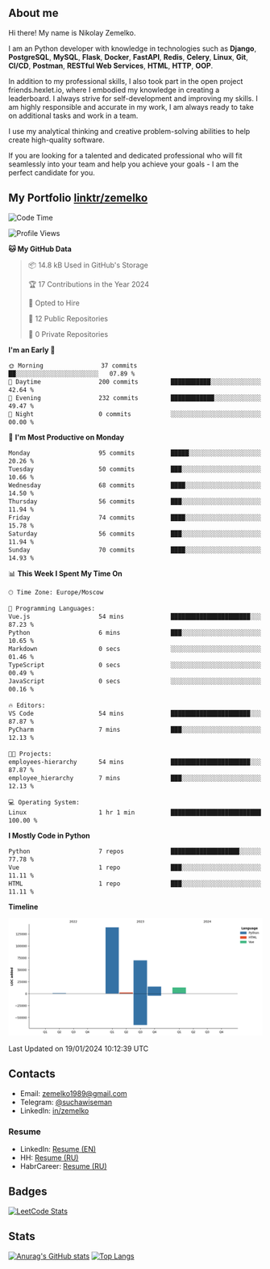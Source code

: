 ## About me
Hi there! My name is Nikolay Zemelko. 

I am an Python developer with knowledge in technologies such as **Django**, **PostgreSQL**, **MySQL**, **Flask**, **Docker**, **FastAPI**, **Redis**, **Celery**, **Linux**, **Git**, **CI/CD**, **Postman**, **RESTful Web Services**, **HTML**, **HTTP**, **OOP**.

In addition to my professional skills, I also took part in the open project friends.hexlet.io, where I embodied my knowledge in creating a leaderboard.
I always strive for self-development and improving my skills. I am highly responsible and accurate in my work, I am always ready to take on additional tasks and work in a team.

I use my analytical thinking and creative problem-solving abilities to help create high-quality software.

If you are looking for a talented and dedicated professional who will fit seamlessly into your team and help you achieve your goals - I am the perfect candidate for you.

## My Portfolio [linktr/zemelko](https://linktr.ee/zemelko)


<!--START_SECTION:waka-->
![Code Time](http://img.shields.io/badge/Code%20Time-71%20hrs%201%20min-blue)

![Profile Views](http://img.shields.io/badge/Profile%20Views-5-blue)

**🐱 My GitHub Data** 

> 📦 14.8 kB Used in GitHub's Storage 
 > 
> 🏆 17 Contributions in the Year 2024
 > 
> 💼 Opted to Hire
 > 
> 📜 12 Public Repositories 
 > 
> 🔑 0 Private Repositories 
 > 
**I'm an Early 🐤** 

```text
🌞 Morning                37 commits          ██░░░░░░░░░░░░░░░░░░░░░░░   07.89 % 
🌆 Daytime                200 commits         ███████████░░░░░░░░░░░░░░   42.64 % 
🌃 Evening                232 commits         ████████████░░░░░░░░░░░░░   49.47 % 
🌙 Night                  0 commits           ░░░░░░░░░░░░░░░░░░░░░░░░░   00.00 % 
```
📅 **I'm Most Productive on Monday** 

```text
Monday                   95 commits          █████░░░░░░░░░░░░░░░░░░░░   20.26 % 
Tuesday                  50 commits          ███░░░░░░░░░░░░░░░░░░░░░░   10.66 % 
Wednesday                68 commits          ████░░░░░░░░░░░░░░░░░░░░░   14.50 % 
Thursday                 56 commits          ███░░░░░░░░░░░░░░░░░░░░░░   11.94 % 
Friday                   74 commits          ████░░░░░░░░░░░░░░░░░░░░░   15.78 % 
Saturday                 56 commits          ███░░░░░░░░░░░░░░░░░░░░░░   11.94 % 
Sunday                   70 commits          ████░░░░░░░░░░░░░░░░░░░░░   14.93 % 
```


📊 **This Week I Spent My Time On** 

```text
🕑︎ Time Zone: Europe/Moscow

💬 Programming Languages: 
Vue.js                   54 mins             ██████████████████████░░░   87.23 % 
Python                   6 mins              ███░░░░░░░░░░░░░░░░░░░░░░   10.65 % 
Markdown                 0 secs              ░░░░░░░░░░░░░░░░░░░░░░░░░   01.46 % 
TypeScript               0 secs              ░░░░░░░░░░░░░░░░░░░░░░░░░   00.49 % 
JavaScript               0 secs              ░░░░░░░░░░░░░░░░░░░░░░░░░   00.16 % 

🔥 Editors: 
VS Code                  54 mins             ██████████████████████░░░   87.87 % 
PyCharm                  7 mins              ███░░░░░░░░░░░░░░░░░░░░░░   12.13 % 

🐱‍💻 Projects: 
employees-hierarchy      54 mins             ██████████████████████░░░   87.87 % 
employee_hierarchy       7 mins              ███░░░░░░░░░░░░░░░░░░░░░░   12.13 % 

💻 Operating System: 
Linux                    1 hr 1 min          █████████████████████████   100.00 % 
```

**I Mostly Code in Python** 

```text
Python                   7 repos             ███████████████████░░░░░░   77.78 % 
Vue                      1 repo              ███░░░░░░░░░░░░░░░░░░░░░░   11.11 % 
HTML                     1 repo              ███░░░░░░░░░░░░░░░░░░░░░░   11.11 % 
```



**Timeline**

![Lines of Code chart](https://raw.githubusercontent.com/zemelko/zemelko/main/assets/bar_graph.png)


 Last Updated on 19/01/2024 10:12:39 UTC
<!--END_SECTION:waka-->

## Contacts

* Email: [zemelko1989@gmail.com](mailto:zemelko1989@gmail.com)
* Telegram: [@suchawiseman](https://t.me/suchawiseman)
* LinkedIn: [in/zemelko](https://www.linkedin.com/in/zemelko)

### Resume

* LinkedIn: [Resume (EN)](https://www.linkedin.com/in/zemelko)
* HH: [Resume (RU)](https://hh.ru/resume/4a4435a9ff09e87f6c0039ed1f4e475572454c)
* HabrCareer: [Resume (RU)](https://career.habr.com/zemelko1)

## Badges

[![LeetCode Stats](https://leetcode.card.workers.dev/zemelko?font=source_code_pro&extension=null)](https://leetcode.com/zemelko/)

## Stats
[![Anurag's GitHub stats](https://github-readme-stats.vercel.app/api?username=zemelko)](https://github.com/zemelko/github-readme-stats)
[![Top Langs](https://github-readme-stats.vercel.app/api/top-langs/?username=zemelko&layout=compact&langs_count=10)](https://github.com/zemelko/github-readme-stats)
